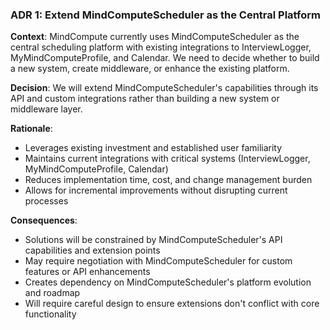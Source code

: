 ### ADR 1: Extend MindComputeScheduler as the Central Platform

**Context**:
MindCompute currently uses MindComputeScheduler as the central scheduling platform with existing integrations to InterviewLogger, MyMindComputeProfile, and Calendar. We need to decide whether to build a new system, create middleware, or enhance the existing platform.

**Decision**:
We will extend MindComputeScheduler's capabilities through its API and custom integrations rather than building a new system or middleware layer.

**Rationale**:
- Leverages existing investment and established user familiarity
- Maintains current integrations with critical systems (InterviewLogger, MyMindComputeProfile, Calendar)
- Reduces implementation time, cost, and change management burden
- Allows for incremental improvements without disrupting current processes

**Consequences**:
- Solutions will be constrained by MindComputeScheduler's API capabilities and extension points
- May require negotiation with MindComputeScheduler for custom features or API enhancements
- Creates dependency on MindComputeScheduler's platform evolution and roadmap
- Will require careful design to ensure extensions don't conflict with core functionality
